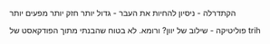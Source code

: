 הקתדרלה - ניסיון להחיות את העבר - גדול יותר חזק יותר מפעים יותר

פוליטיקה - שילוב של יוון? ורומא. לא בטוח שהבנתי
מתוך הפודקאסט של trih 
